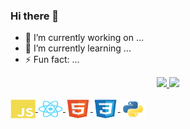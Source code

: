 ### Hi there 👋

- 🔭 I’m currently working on ...
- 🌱 I’m currently learning ...
- ⚡ Fun fact: ...

<div align="center">
  <a href="https://github.com/enoquerogerio">
  <img height="180em" src="https://github-readme-stats.vercel.app/api?username=enoquerogerio&show_icons=true&theme=dracula&include_all_commits=true&count_private=true"/>
  <img height="180em " src="https://github-readme-stats.vercel.app/api/top-langs/?username=enoquerogerio&layout=compact&langs_count=7&theme=dracula"/>
</div>
<div style="display: inline_block"><br>
  <img align="center" alt="enoque-Js" height="30" width="40" src="https://raw.githubusercontent.com/devicons/devicon/master/icons/javascript/javascript-plain.svg">
  <img align="center" alt="enoque-React" height="30" width="40" src="https://raw.githubusercontent.com/devicons/devicon/master/icons/react/react-original.svg">
  <img align="center" alt="enoque-HTML" height="30" width="40" src="https://raw.githubusercontent.com/devicons/devicon/master/icons/html5/html5-original.svg">
  <img align="center" alt="enoque-CSS" height="30" width="40" src="https://raw.githubusercontent.com/devicons/devicon/master/icons/css3/css3-original.svg">
  <img align="center" alt="enoque-Python" height="30" width="40" src="https://raw.githubusercontent.com/devicons/devicon/master/icons/python/python-original.svg">
</div>

##
